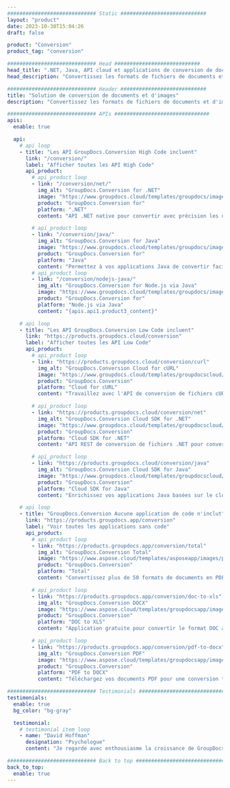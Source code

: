 ```yaml
---
############################# Static ############################
layout: "product"
date: 2023-10-30T15:04:26
draft: false

product: "Conversion"
product_tag: "conversion"

############################# Head ############################
head_title: ".NET, Java, API cloud et applications de conversion de documents par GroupDocs"
head_description: "Convertissez les formats de fichiers de documents et d'images populaires sur n'importe quelle plate-forme avec des solutions basées sur des applications et des API."

############################# Header ############################
title: "Solution de conversion de documents et d'images"
description: "Convertissez les formats de fichiers de documents et d'images populaires sur n'importe quelle plate-forme avec des solutions basées sur des applications et des API."

############################# APIs ###############################
apis:
  enable: true

  api:
    # api loop
    - title: "Les API GroupDocs.Conversion High Code incluent"
      link: "/conversion/"
      label: "Afficher toutes les API High Code"
      api_product:
        # api_product loop
        - link: "/conversion/net/"
          img_alt: "GroupDocs.Conversion for .NET"
          image: "https://www.groupdocs.cloud/templates/groupdocs/images/product-logos/groupdocs-conversion-net.png"
          product: "GroupDocs.Conversion for"
          platform: ".NET"
          content: "API .NET native pour convertir avec précision les documents et les formats de fichiers image dans tous les types d'application .NET. Prend en charge l'ajout de filigranes d'image lors de la conversion."

        # api_product loop
        - link: "/conversion/java/"
          img_alt: "GroupDocs.Conversion for Java"
          image: "https://www.groupdocs.cloud/templates/groupdocs/images/product-logos/groupdocs-conversion-java.png"
          product: "GroupDocs.Conversion for"
          platform: "Java"
          content: "Permettez à vos applications Java de convertir facilement entre tous les formats de documents standard de l'industrie, y compris Microsoft Office, PDF, HTML, images et bien d'autres."
        # api_product loop
        - link: "/conversion/nodejs-java/"
          img_alt: "GroupDocs.Conversion for Node.js via Java"
          image: "https://www.groupdocs.cloud/templates/groupdocs/images/product-logos/groupdocs-conversion-nodejs-java.png"
          product: "GroupDocs.Conversion for"
          platform: "Node.js via Java"
          content: "{apis.api1.product3_content}"

    # api loop
    - title: "Les API GroupDocs.Conversion Low Code incluent"
      link: "https://products.groupdocs.cloud/conversion"
      label: "Afficher toutes les API Low Code"
      api_product:
        # api_product loop
        - link: "https://products.groupdocs.cloud/conversion/curl"
          img_alt: "GroupDocs.Conversion Cloud for cURL"
          image: "https://www.groupdocs.cloud/templates/groupdocscloud/images/sdk/272x272/groupdocs_conversion-for-curl.png"
          product: "GroupDocs.Conversion"
          platform: "Cloud for cURL"
          content: "Travaillez avec l'API de conversion de fichiers cURL RESTful pour convertir facilement Microsoft Office, PDF, e-mail, projet, HTML et d'autres formats de fichiers courants dans vos applications."

        # api_product loop
        - link: "https://products.groupdocs.cloud/conversion/net"
          img_alt: "GroupDocs.Conversion Cloud SDK for .NET"
          image: "https://www.groupdocs.cloud/templates/groupdocscloud/images/sdk/272x272/groupdocs_conversion-for-net.png"
          product: "GroupDocs.Conversion"
          platform: "Cloud SDK for .NET"
          content: "API REST de conversion de fichiers .NET pour convertir facilement Microsoft Office, PDF, e-mail, projet, HTML et d'autres formats de fichiers courants sur n'importe quelle plate-forme à l'aide de Cloud SDK."

        # api_product loop
        - link: "https://products.groupdocs.cloud/conversion/java"
          img_alt: "GroupDocs.Conversion Cloud SDK for Java"
          image: "https://www.groupdocs.cloud/templates/groupdocscloud/images/sdk/272x272/groupdocs_conversion-for-java.png"
          product: "GroupDocs.Conversion"
          platform: "Cloud SDK for Java"
          content: "Enrichissez vos applications Java basées sur le cloud avec des fonctionnalités avancées de conversion de documents sur n'importe quelle plate-forme capable d'appeler des API REST."

    # api loop
    - title: "GroupDocs.Conversion Aucune application de code n'inclut"
      link: "https://products.groupdocs.app/conversion"
      label: "Voir toutes les applications sans code"
      api_product:
        # api_product loop
        - link: "https://products.groupdocs.app/conversion/total"
          img_alt: "GroupDocs.Conversion Total"
          image: "https://www.aspose.cloud/templates/asposeapp/images/products/logo/aspose_conversion-app.png"
          product: "GroupDocs.Conversion"
          platform: "Total"
          content: "Convertissez plus de 50 formats de documents en PDF, XLSX, DOCX, XPS, HTML et plus encore."

        # api_product loop
        - link: "https://products.groupdocs.app/conversion/doc-to-xls"
          img_alt: "GroupDocs.Conversion DOCX"
          image: "https://www.aspose.cloud/templates/groupdocsapp/images/products/logo/groupdocs_words-app.png"
          product: "GroupDocs.Conversion"
          platform: "DOC to XLS"
          content: "Application gratuite pour convertir le format DOC au format XLS à partir de n'importe quel navigateur Web."

        # api_product loop
        - link: "https://products.groupdocs.app/conversion/pdf-to-docx"
          img_alt: "GroupDocs.Conversion PDF"
          image: "https://www.aspose.cloud/templates/groupdocsapp/images/products/logo/groupdocs_pdf-app.png"
          product: "GroupDocs.Conversion"
          platform: "PDF to DOCX"
          content: "Téléchargez vos documents PDF pour une conversion transparente au format Word (DOCX)."

############################# Testimonials ###############################
testimonials:
  enable: true
  bg_color: "bg-gray"

  testimonial:
    # testimonial item loop
    - name: "David Hoffman"
      designation: "Psychologue"
      content: "Je regarde avec enthousiasme la croissance de GroupDocs. La réactivité de toute votre équipe m'a beaucoup aidé, lorsque je parle à quelqu'un chez GroupDocs, je peux garantir que quelqu'un écoute et fait bouger les choses."

############################# Back to top ###############################
back_to_top:
  enable: true
---
```

